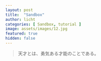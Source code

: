 ```yaml
---
layout: post
title:  "Sandbox"
author: licht
categories: [ Sandbox, tutorial ]
image: assets/images/12.jpg
featured: true
hidden: false
---
```


>天才とは、勇気ある才能のことである。